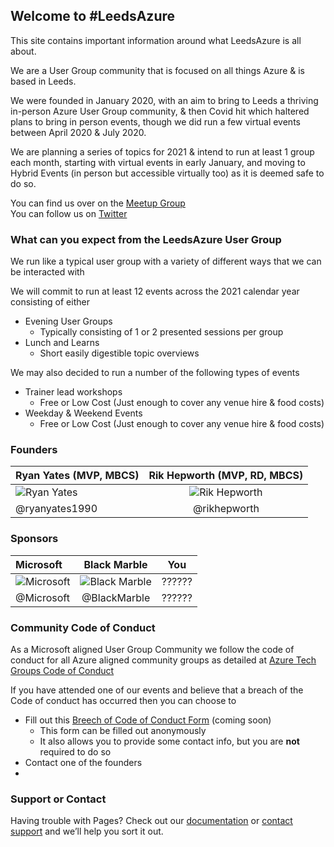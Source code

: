 ## Welcome to #LeedsAzure

This site contains important information around what LeedsAzure is all about.

We are a User Group community that is focused on all things Azure & is based in Leeds.

We were founded in January 2020, with an aim to bring to Leeds a thriving in-person Azure User Group community, & then Covid hit which haltered plans to bring in person events, though we did run a few virtual events between April 2020 & July 2020.

We are planning a series of topics for 2021 & intend to run at least 1 group each month, starting with virtual events in early January, and moving to Hybrid Events (in person but accessible virtually too) as it is deemed safe to do so.

You can find us over on the [Meetup Group](https://www.meetup.com/LeedsAzure/)  
You can follow us on [Twitter](https://twitter.com/LeedsAzure)

### What can you expect from the LeedsAzure User Group

We run like a typical user group with a variety of different ways that we can be interacted with

We will commit to run at least 12 events across the 2021 calendar year consisting of either
- Evening User Groups
    -  Typically consisting of 1 or 2 presented sessions per group
- Lunch and Learns
    - Short easily digestible topic overviews


We may also decided to run a number of the following types of events
-  Trainer lead workshops
    - Free or Low Cost (Just enough to cover any venue hire & food costs)
- Weekday & Weekend Events
    - Free or Low Cost (Just enough to cover any venue hire & food costs)


### Founders

| Ryan Yates (MVP, MBCS) | Rik Hepworth (MVP, RD, MBCS)|
| :------------- | :----------: |
| ![Ryan Yates](https://pbs.twimg.com/profile_images/1392448034206797825/045CVRyr_400x400.jpg)| ![Rik Hepworth](https://pbs.twimg.com/profile_images/831984389135425538/VGX4AplO_400x400.png)|
|  @ryanyates1990  |  @rikhepworth  |


### Sponsors

| Microsoft | Black Marble | You |
| :------------- | :----------: | :----------: |
| ![Microsoft](https://pbs.twimg.com/profile_images/1064905586398109696/oGW_cGnP_400x400.jpg)| ![Black Marble](https://pbs.twimg.com/profile_images/1390012376871747587/Plbmz9Ob_400x400.png)| ?????? |
|  @Microsoft  |  @BlackMarble  | ?????? |

### Community Code of Conduct

As a Microsoft aligned User Group Community we follow the code of conduct for all Azure aligned community groups as detailed at [Azure Tech Groups Code of Conduct](https://developer.microsoft.com/en-us/azure-tech-groups/code-of-conduct)

If you have attended one of our events and believe that a breach of the Code of conduct has occurred then you can choose to
- Fill out this [Breech of Code of Conduct Form]() (coming soon)
    - This form can be filled out anonymously
    - It also allows you to provide some contact info, but you are **not** required to do so
- Contact one of the founders
- 


### Support or Contact

Having trouble with Pages? Check out our [documentation](https://docs.github.com/categories/github-pages-basics/) or [contact support](https://github.com/contact) and we’ll help you sort it out.
